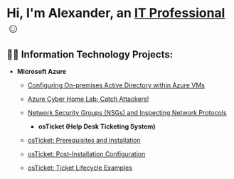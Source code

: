 <h1>Hi, I'm Alexander, an <a href="https://www.linkedin.com/in/alexander-brito-35b102219/">IT Professional</a>☺</h1>

<h2>👨‍💻 Information Technology Projects:</h2>

- <b>Microsoft Azure</b>
  - [Configuring On-premises Active Directory within Azure VMs](https://github.com/hailex42/configure-ad)
  - [Azure Cyber Home Lab: Catch Attackers!](https://github.com/hailex42/azure-soc-honeynet)
  - [Network Security Groups (NSGs) and Inspecting Network Protocols](https://github.com/hailex42/azure-network-protocols)
 
    - <b>osTicket (Help Desk Ticketing System)</b>
  - [osTicket: Prerequisites and Installation](https://github.com/hailex42/osticket-prereqs)
  - [osTicket: Post-Installation Configuration](https://github.com/hailex42/post-install-config)
  - [osTicket: Ticket Lifecycle Examples](https://github.com/hailex42/ticket-lifecycle)




